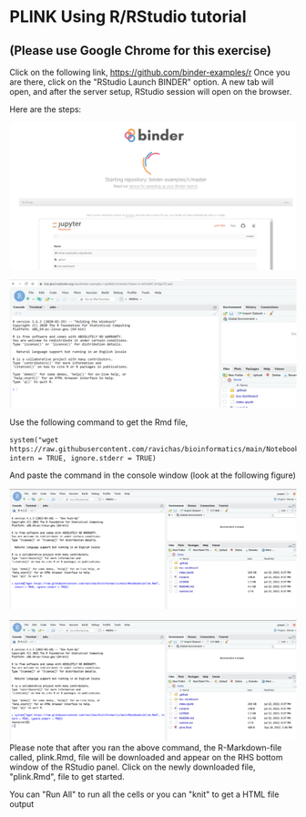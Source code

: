 # PLINK Using R/RStudio tutorial 
## (Please use Google Chrome for this exercise)
Click on the following link, https://github.com/binder-examples/r
Once you are there, click on the "RStudio Launch BINDER" option. A new tab will open, and after the server setup, RStudio session will open on the browser. 



Here are the steps: 

 ![Go to binder-examples link](./../Img/RStudioBinderLaunch1.png)
 
 ![Go to binder-examples link](./../Img/RStudioBinderLaunch2.png)
 
 Use the following command to get the Rmd file, 
``` 
system("wget https://raw.githubusercontent.com/ravichas/bioinformatics/main/Notebooks/plink.Rmd", intern = TRUE, ignore.stderr = TRUE)
```
And paste the command in the console window (look at the following figure)
 
 ![Go to binder-examples link](./../Img/plink1.png)
 
 ![Go to binder-examples link](./../Img/plink2.png)
 Please note that after you ran the above command, the R-Markdown-file called, plink.Rmd, file will be downloaded and appear on the RHS bottom window of the RStudio panel. Click on the newly downloaded file, "plink.Rmd", file to get started.
 
 You can "Run All" to run all the cells or you can "knit" to get a HTML file output

